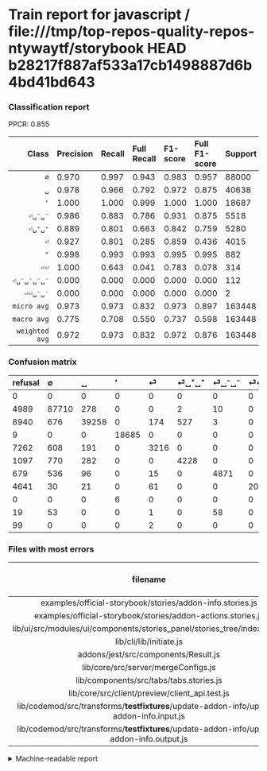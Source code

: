 # Train report for javascript / file:///tmp/top-repos-quality-repos-ntywaytf/storybook HEAD b28217f887af533a17cb1498887d6b4bd41bd643

### Classification report

PPCR: 0.855

| Class | Precision | Recall | Full Recall | F1-score | Full F1-score | Support | Full Support | PPCR |
|------:|:----------|:-------|:------------|:---------|:---------|:--------|:-------------|:-----|
| `∅` | 0.970| 0.997| 0.943| 0.983| 0.957| 88000| 92989| 0.946 |
| `␣` | 0.978| 0.966| 0.792| 0.972| 0.875| 40638| 49578| 0.820 |
| `'` | 1.000| 1.000| 0.999| 1.000| 1.000| 18687| 18696| 1.000 |
| `⏎␣⁻␣⁻` | 0.986| 0.883| 0.786| 0.931| 0.875| 5518| 6197| 0.890 |
| `⏎␣⁺␣⁺` | 0.889| 0.801| 0.663| 0.842| 0.759| 5280| 6377| 0.828 |
| `⏎` | 0.927| 0.801| 0.285| 0.859| 0.436| 4015| 11277| 0.356 |
| `"` | 0.998| 0.993| 0.993| 0.995| 0.995| 882| 882| 1.000 |
| `⏎⏎` | 1.000| 0.643| 0.041| 0.783| 0.078| 314| 4955| 0.063 |
| `⏎␣⁻␣⁻␣⁻␣⁻` | 0.000| 0.000| 0.000| 0.000| 0.000| 112| 131| 0.855 |
| `⏎⏎␣⁻␣⁻` | 0.000| 0.000| 0.000| 0.000| 0.000| 2| 101| 0.020 |
| `micro avg` | 0.973| 0.973| 0.832| 0.973| 0.897| 163448| 191183| 0.855 |
| `macro avg` | 0.775| 0.708| 0.550| 0.737| 0.598| 163448| 191183| 0.855 |
| `weighted avg` | 0.972| 0.973| 0.832| 0.972| 0.876| 163448| 191183| 0.855 |

### Confusion matrix

|refusal|  ∅| ␣| '| ⏎| ⏎␣⁺␣⁺| ⏎␣⁻␣⁻| ⏎⏎| "| ⏎␣⁻␣⁻␣⁻␣⁻| ⏎⏎␣⁻␣⁻| 
|:---|:---|:---|:---|:---|:---|:---|:---|:---|:---|:---|
|0 |0 |0 |0 |0 |0 |0 |0 |0 |0 |0 |
|4989 |87710 |278 |0 |0 |2 |10 |0 |0 |0 |0 |
|8940 |676 |39258 |0 |174 |527 |3 |0 |0 |0 |0 |
|9 |0 |0 |18685 |0 |0 |0 |0 |2 |0 |0 |
|7262 |608 |191 |0 |3216 |0 |0 |0 |0 |0 |0 |
|1097 |770 |282 |0 |0 |4228 |0 |0 |0 |0 |0 |
|679 |536 |96 |0 |15 |0 |4871 |0 |0 |0 |0 |
|4641 |30 |21 |0 |61 |0 |0 |202 |0 |0 |0 |
|0 |0 |0 |6 |0 |0 |0 |0 |876 |0 |0 |
|19 |53 |0 |0 |1 |0 |58 |0 |0 |0 |0 |
|99 |0 |0 |0 |2 |0 |0 |0 |0 |0 |0 |

### Files with most errors

| filename | number of errors|
|:----:|:-----|
| examples/official-storybook/stories/addon-info.stories.js | 107 |
| examples/official-storybook/stories/addon-actions.stories.js | 82 |
| lib/ui/src/modules/ui/components/stories_panel/stories_tree/index.test.js | 74 |
| lib/cli/lib/initiate.js | 63 |
| addons/jest/src/components/Result.js | 56 |
| lib/core/src/server/mergeConfigs.js | 53 |
| lib/components/src/tabs/tabs.stories.js | 52 |
| lib/core/src/client/preview/client_api.test.js | 50 |
| lib/codemod/src/transforms/__testfixtures__/update-addon-info/update-addon-info.input.js | 48 |
| lib/codemod/src/transforms/__testfixtures__/update-addon-info/update-addon-info.output.js | 43 |

<details>
    <summary>Machine-readable report</summary>
```json
{
  "cl_report": {"\"": {"f1-score": 0.9954545454545456, "precision": 0.9977220956719818, "recall": 0.9931972789115646, "support": 882}, "\u0027": {"f1-score": 0.9997859703568944, "precision": 0.9996789898881815, "recall": 0.9998929737250495, "support": 18687}, "macro avg": {"f1-score": 0.7367015565695951, "precision": 0.7747692205884217, "recall": 0.7083649747913122, "support": 163448}, "micro avg": {"f1-score": 0.9730678870344085, "precision": 0.9730678870344085, "recall": 0.9730678870344085, "support": 163448}, "weighted avg": {"f1-score": 0.9721144799399498, "precision": 0.9720836962495312, "recall": 0.9730678870344085, "support": 163448}, "\u2205": {"f1-score": 0.9833896727827204, "precision": 0.9704258544195258, "recall": 0.9967045454545455, "support": 88000}, "\u23ce": {"f1-score": 0.8594334580438269, "precision": 0.9270683194004036, "recall": 0.8009962640099626, "support": 4015}, "\u23ce\u23ce": {"f1-score": 0.7829457364341085, "precision": 1.0, "recall": 0.643312101910828, "support": 314}, "\u23ce\u23ce\u2423\u207b\u2423\u207b": {"f1-score": 0.0, "precision": 0.0, "recall": 0.0, "support": 2}, "\u23ce\u2423\u207a\u2423\u207a": {"f1-score": 0.8424828135897181, "precision": 0.8887954593231028, "recall": 0.8007575757575758, "support": 5280}, "\u23ce\u2423\u207b\u2423\u207b": {"f1-score": 0.9313575525812621, "precision": 0.9856333468231485, "recall": 0.8827473722363175, "support": 5518}, "\u23ce\u2423\u207b\u2423\u207b\u2423\u207b\u2423\u207b": {"f1-score": 0.0, "precision": 0.0, "recall": 0.0, "support": 112}, "\u2423": {"f1-score": 0.972165816452875, "precision": 0.9783681403578727, "recall": 0.9660416359072789, "support": 40638}},
  "cl_report_full": {"\"": {"f1-score": 0.9954545454545456, "precision": 0.9977220956719818, "recall": 0.9931972789115646, "support": 882}, "\u0027": {"f1-score": 0.9995452964934335, "precision": 0.9996789898881815, "recall": 0.9994116388532306, "support": 18696}, "macro avg": {"f1-score": 0.5975499614291575, "precision": 0.7747692205884217, "recall": 0.5502664229900753, "support": 191183}, "micro avg": {"f1-score": 0.8969661422718263, "precision": 0.9730678870344085, "recall": 0.8319045103382623, "support": 191183}, "weighted avg": {"f1-score": 0.8760537005487752, "precision": 0.970273626080022, "recall": 0.8319045103382623, "support": 191183}, "\u2205": {"f1-score": 0.9566346007023973, "precision": 0.9704258544195258, "recall": 0.9432298443901966, "support": 92989}, "\u23ce": {"f1-score": 0.4361860843618608, "precision": 0.9270683194004036, "recall": 0.28518222931630755, "support": 11277}, "\u23ce\u23ce": {"f1-score": 0.07834012022493697, "precision": 1.0, "recall": 0.04076690211907164, "support": 4955}, "\u23ce\u23ce\u2423\u207b\u2423\u207b": {"f1-score": 0.0, "precision": 0.0, "recall": 0.0, "support": 101}, "\u23ce\u2423\u207a\u2423\u207a": {"f1-score": 0.7594754805101491, "precision": 0.8887954593231028, "recall": 0.6630076838638859, "support": 6377}, "\u23ce\u2423\u207b\u2423\u207b": {"f1-score": 0.8745847921716491, "precision": 0.9856333468231485, "recall": 0.7860254962078425, "support": 6197}, "\u23ce\u2423\u207b\u2423\u207b\u2423\u207b\u2423\u207b": {"f1-score": 0.0, "precision": 0.0, "recall": 0.0, "support": 131}, "\u2423": {"f1-score": 0.8752786943726032, "precision": 0.9783681403578727, "recall": 0.7918431562386542, "support": 49578}},
  "ppcr": 0.8549295700977597
}
```
</details>
